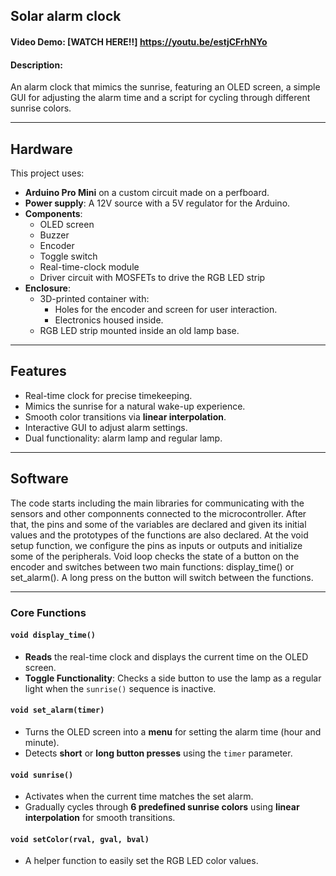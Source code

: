 ## Solar alarm clock
#### Video Demo: [WATCH HERE!!] <https://youtu.be/estjCFrhNYo>
#### Description:
An alarm clock that mimics the sunrise, featuring an OLED screen, a simple GUI for adjusting the alarm time and a script for cycling through different sunrise colors.

---

## Hardware  
This project uses:  
- **Arduino Pro Mini** on a custom circuit made on a perfboard.  
- **Power supply**: A 12V source with a 5V regulator for the Arduino.  
- **Components**:  
  - OLED screen  
  - Buzzer  
  - Encoder  
  - Toggle switch  
  - Real-time-clock module  
  - Driver circuit with MOSFETs to drive the RGB LED strip  
- **Enclosure**:  
  - 3D-printed container with:  
    - Holes for the encoder and screen for user interaction.  
    - Electronics housed inside.  
  - RGB LED strip mounted inside an old lamp base.  

---

## Features  
- Real-time clock for precise timekeeping.  
- Mimics the sunrise for a natural wake-up experience.  
- Smooth color transitions via **linear interpolation**.  
- Interactive GUI to adjust alarm settings.  
- Dual functionality: alarm lamp and regular lamp.

---

## Software
The code starts including the main libraries for communicating with the sensors and other componnents connected to the microcontroller. After that, the pins and some of the variables are declared and given its initial values and the prototypes of the functions are also declared.
At the void setup function, we configure the pins as inputs or outputs and initialize some of the peripherals.
Void loop checks the state of a button on the encoder and switches between two main functions: display_time() or set_alarm(). A long press on the button will switch between the functions.

---

### Core Functions  

#### `void display_time()`  
- **Reads** the real-time clock and displays the current time on the OLED screen.  
- **Toggle Functionality**: Checks a side button to use the lamp as a regular light when the `sunrise()` sequence is inactive.  

#### `void set_alarm(timer)`  
- Turns the OLED screen into a **menu** for setting the alarm time (hour and minute).  
- Detects **short** or **long button presses** using the `timer` parameter.  

#### `void sunrise()`  
- Activates when the current time matches the set alarm.  
- Gradually cycles through **6 predefined sunrise colors** using **linear interpolation** for smooth transitions.  

#### `void setColor(rval, gval, bval)`  
- A helper function to easily set the RGB LED color values.

